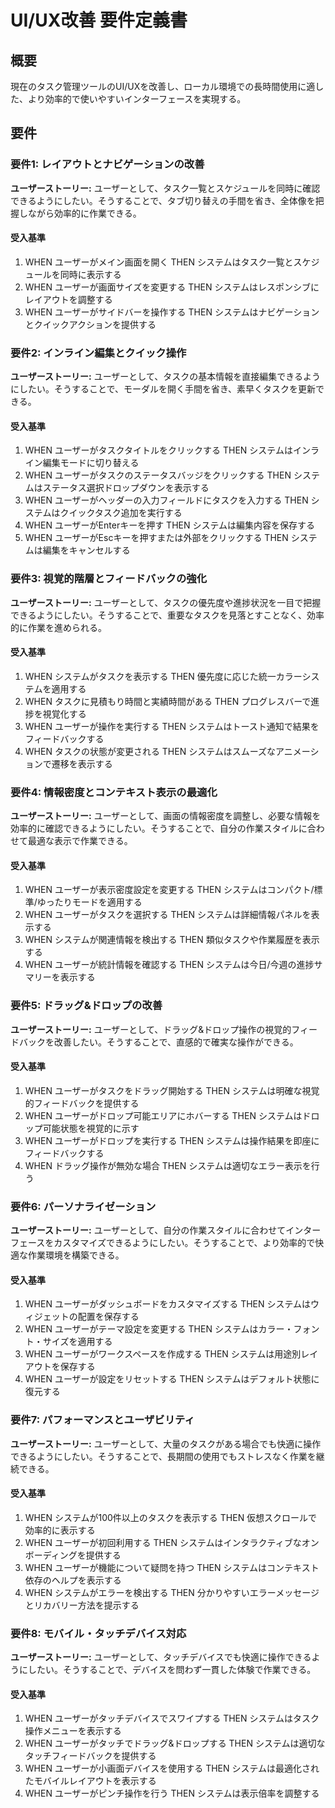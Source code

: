 # UI/UX改善 要件定義書

## 概要

現在のタスク管理ツールのUI/UXを改善し、ローカル環境での長時間使用に適した、より効率的で使いやすいインターフェースを実現する。

## 要件

### 要件1: レイアウトとナビゲーションの改善

**ユーザーストーリー:** ユーザーとして、タスク一覧とスケジュールを同時に確認できるようにしたい。そうすることで、タブ切り替えの手間を省き、全体像を把握しながら効率的に作業できる。

#### 受入基準
1. WHEN ユーザーがメイン画面を開く THEN システムはタスク一覧とスケジュールを同時に表示する
2. WHEN ユーザーが画面サイズを変更する THEN システムはレスポンシブにレイアウトを調整する
3. WHEN ユーザーがサイドバーを操作する THEN システムはナビゲーションとクイックアクションを提供する

### 要件2: インライン編集とクイック操作

**ユーザーストーリー:** ユーザーとして、タスクの基本情報を直接編集できるようにしたい。そうすることで、モーダルを開く手間を省き、素早くタスクを更新できる。

#### 受入基準
1. WHEN ユーザーがタスクタイトルをクリックする THEN システムはインライン編集モードに切り替える
2. WHEN ユーザーがタスクのステータスバッジをクリックする THEN システムはステータス選択ドロップダウンを表示する
3. WHEN ユーザーがヘッダーの入力フィールドにタスクを入力する THEN システムはクイックタスク追加を実行する
4. WHEN ユーザーがEnterキーを押す THEN システムは編集内容を保存する
5. WHEN ユーザーがEscキーを押すまたは外部をクリックする THEN システムは編集をキャンセルする

### 要件3: 視覚的階層とフィードバックの強化

**ユーザーストーリー:** ユーザーとして、タスクの優先度や進捗状況を一目で把握できるようにしたい。そうすることで、重要なタスクを見落とすことなく、効率的に作業を進められる。

#### 受入基準
1. WHEN システムがタスクを表示する THEN 優先度に応じた統一カラーシステムを適用する
2. WHEN タスクに見積もり時間と実績時間がある THEN プログレスバーで進捗を視覚化する
3. WHEN ユーザーが操作を実行する THEN システムはトースト通知で結果をフィードバックする
4. WHEN タスクの状態が変更される THEN システムはスムーズなアニメーションで遷移を表示する

### 要件4: 情報密度とコンテキスト表示の最適化

**ユーザーストーリー:** ユーザーとして、画面の情報密度を調整し、必要な情報を効率的に確認できるようにしたい。そうすることで、自分の作業スタイルに合わせて最適な表示で作業できる。

#### 受入基準
1. WHEN ユーザーが表示密度設定を変更する THEN システムはコンパクト/標準/ゆったりモードを適用する
2. WHEN ユーザーがタスクを選択する THEN システムは詳細情報パネルを表示する
3. WHEN システムが関連情報を検出する THEN 類似タスクや作業履歴を表示する
4. WHEN ユーザーが統計情報を確認する THEN システムは今日/今週の進捗サマリーを表示する

### 要件5: ドラッグ&ドロップの改善

**ユーザーストーリー:** ユーザーとして、ドラッグ&ドロップ操作の視覚的フィードバックを改善したい。そうすることで、直感的で確実な操作ができる。

#### 受入基準
1. WHEN ユーザーがタスクをドラッグ開始する THEN システムは明確な視覚的フィードバックを提供する
2. WHEN ユーザーがドロップ可能エリアにホバーする THEN システムはドロップ可能状態を視覚的に示す
3. WHEN ユーザーがドロップを実行する THEN システムは操作結果を即座にフィードバックする
4. WHEN ドラッグ操作が無効な場合 THEN システムは適切なエラー表示を行う

### 要件6: パーソナライゼーション

**ユーザーストーリー:** ユーザーとして、自分の作業スタイルに合わせてインターフェースをカスタマイズできるようにしたい。そうすることで、より効率的で快適な作業環境を構築できる。

#### 受入基準
1. WHEN ユーザーがダッシュボードをカスタマイズする THEN システムはウィジェットの配置を保存する
2. WHEN ユーザーがテーマ設定を変更する THEN システムはカラー・フォント・サイズを適用する
3. WHEN ユーザーがワークスペースを作成する THEN システムは用途別レイアウトを保存する
4. WHEN ユーザーが設定をリセットする THEN システムはデフォルト状態に復元する

### 要件7: パフォーマンスとユーザビリティ

**ユーザーストーリー:** ユーザーとして、大量のタスクがある場合でも快適に操作できるようにしたい。そうすることで、長期間の使用でもストレスなく作業を継続できる。

#### 受入基準
1. WHEN システムが100件以上のタスクを表示する THEN 仮想スクロールで効率的に表示する
2. WHEN ユーザーが初回利用する THEN システムはインタラクティブなオンボーディングを提供する
3. WHEN ユーザーが機能について疑問を持つ THEN システムはコンテキスト依存のヘルプを表示する
4. WHEN システムがエラーを検出する THEN 分かりやすいエラーメッセージとリカバリー方法を提示する

### 要件8: モバイル・タッチデバイス対応

**ユーザーストーリー:** ユーザーとして、タッチデバイスでも快適に操作できるようにしたい。そうすることで、デバイスを問わず一貫した体験で作業できる。

#### 受入基準
1. WHEN ユーザーがタッチデバイスでスワイプする THEN システムはタスク操作メニューを表示する
2. WHEN ユーザーがタッチでドラッグ&ドロップする THEN システムは適切なタッチフィードバックを提供する
3. WHEN ユーザーが小画面デバイスを使用する THEN システムは最適化されたモバイルレイアウトを表示する
4. WHEN ユーザーがピンチ操作を行う THEN システムは表示倍率を調整する